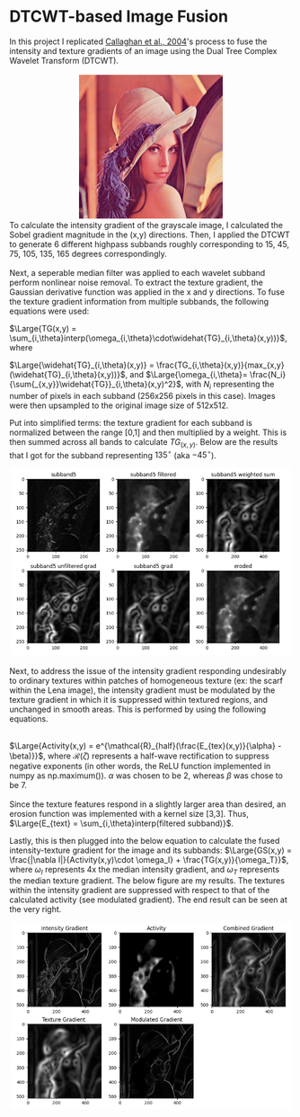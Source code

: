 <h1>DTCWT-based Image Fusion</h1>

<div>
In this project I replicated <a href="https://ieeexplore.ieee.org/document/1369329">Callaghan et al., 2004</a>'s process to fuse the intensity and texture gradients of an image using the Dual Tree Complex Wavelet Transform (DTCWT).
</div> </br>
<div align="center">
    <img src="images/lena_large.png" width=256px >
</div>

<div>
    To calculate the intensity gradient of the grayscale image, I calculated the Sobel gradient magnitude in the (x,y) directions. Then, I applied the DTCWT to generate 6 different highpass subbands roughly corresponding to 15, 45, 75, 105, 135, 165 degrees correspondingly.
</div> <br/>

<div>
    Next, a seperable median filter was applied to each wavelet subband perform nonlinear noise removal. To extract the texture gradient, the Gaussian derivative function was applied in the x and y directions. To fuse the texture gradient information from multiple subbands, the following equations were used:
</div>
    
$\Large{TG(x,y) = \sum_{i,\theta}interp(\omega_{i,\theta}\cdot\widehat{TG}_{i,\theta}(x,y))}$, where

$\Large{\widehat{TG}_{i,\theta}(x,y)} = \frac{TG_{i,\theta}(x,y)}{max_{x,y}(\widehat{TG}_{i,\theta}(x,y))}$, and 
$\Large{\omega_{i,\theta}= \frac{N_i}{\sum{_{x,y}}\widehat{TG}}_{i,\theta}(x,y)^2}$, 
with $N_i$ representing the number of pixels in each subband (256x256 pixels in this case). Images were then upsampled to the original image size of 512x512.
 
 


 Put into simplified terms: the texture gradient for each subband is normalized between the range [0,1] and then multiplied by a weight. This is then summed across all bands to calculate $TG_(x,y)$. Below are the results that I got for the subband representing $135^{\circ}$ (aka $-45^{\circ}$). 
 </br>
<div align="center">
    <img src="figures/subband5.png" width=500px>
</div>
</br>

<div>
    Next, to address the issue of the intensity gradient responding undesirably to ordinary textures within patches of homogeneous texture (ex: the scarf within the Lena image), the intensity gradient must be modulated by the texture gradient in which it is suppressed within textured regions, and unchanged in smooth areas. This is performed by using the following equations.</br></br>
</div>

$\Large{Activity(x,y) = e^{\mathcal{R}_{half}(\frac{E_{tex}(x,y)}{\alpha} - \beta)}}$, where $\mathcal{R}(\zeta)$ represents a half-wave rectification to suppress negative exponents (in other words, the ReLU function implemented in numpy as np.maximum()). $\alpha$ was chosen to be 2, whereas $\beta$ was chose to be 7.
</br> </br>
Since the texture features respond in a slightly larger area than desired, an erosion function was implemented with a kernel size [3,3]. Thus, $\Large{E_{text} = \sum_{i,\theta}interp(filtered subband)}$.

Lastly, this is then plugged into the below equation to calculate the fused intensity-texture gradient for the image and its subbands:
$\Large{GS(x,y) = \frac{|\nabla I|}{Activity(x,y)\cdot \omega_I} + \frac{TG(x,y)}{\omega_T}}$, where $\omega_I$ represents 4x the median intensity gradient, and $\omega_T$ represents the median texture gradient. The below figure are my results. The textures within the intensity gradient are suppressed with respect to that of the calculated activity (see modulated gradient). The end result can be seen at the very right.

<div align="center">
    <img src="figures/output.png" width=500px>
</div>

